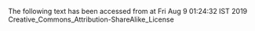 The following text has been accessed from at Fri Aug 9 01:24:32 IST 2019
Creative_Commons_Attribution-ShareAlike_License
